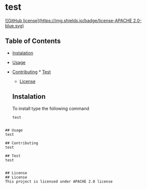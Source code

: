 # test
  [![GitHub license](https://img.shields.io/badge/license-APACHE 2.0-blue.svg)](https://github.com/test/test)
  ## Table of Contents
  * [Instalation](#instalation)
  * [Usage](#usage)
   * [Contributing](#contributing)
    * [Test](#test)
     * [License](#license)

     ## Instalation
     To install type the following command

     ```
     test
 ```

 ## Usage
 test

 ## Contributing
 test

 ## Test
 test


 ## License
 ## License
This project is licensed under APACHE 2.0 license
